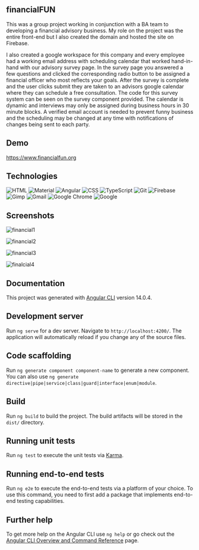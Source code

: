 ## financialFUN

This was a group project working in conjunction with a BA team to developing a financial advisory business. 
My role on the project was the entire front-end but I also created the domain and hosted the site on Firebase. 

I also created a google workspace for this company and every employee had a working email address with scheduling calendar that worked hand-in-hand with our advisory survey page. 
In the survey page you answered a few questions and clicked the corresponding radio button to be assigned a financial officer 
who most reflects your goals. After the survey is complete and the user clicks submit they are taken to an advisors google calendar 
where they can schedule a free consultation. The code for this survey system can be seen on the survey component provided. 
The calendar is dynamic and interviews may only be assigned during business hours in 30 minute blocks. 
A verified email account is needed to prevent funny business and the scheduling may be changed at any time with notifications of 
changes being sent to each party.


## Demo

https://www.financialfun.org


## Technologies


![HTML](https://img.shields.io/badge/HTML-239120?style=for-the-badge&logo=html5&logoColor=white)
![Material](https://img.shields.io/badge/Material--UI-0081CB?style=for-the-badge&logo=material-ui&logoColor=white)
![Angular](https://img.shields.io/badge/Angular-DD0031?style=for-the-badge&logo=angular&logoColor=white)
![CSS](https://img.shields.io/badge/CSS-239120?&style=for-the-badge&logo=css3&logoColor=white)
![TypeScript](https://img.shields.io/badge/TypeScript-007ACC?style=for-the-badge&logo=typescript&logoColor=white)
![Git](https://img.shields.io/badge/GIT-E44C30?style=for-the-badge&logo=git&logoColor=white)
![Firebase](https://img.shields.io/badge/firebase-%23039BE5.svg?style=for-the-badge&logo=firebase)
![Gimp](https://img.shields.io/badge/Gimp-657D8B?style=for-the-badge&logo=gimp&logoColor=FFFFFF)
![Gmail](https://img.shields.io/badge/Gmail-D14836?style=for-the-badge&logo=gmail&logoColor=white)
![Google Chrome](https://img.shields.io/badge/Google%20Chrome-4285F4?style=for-the-badge&logo=GoogleChrome&logoColor=white)
![Google](https://img.shields.io/badge/google-4285F4?style=for-the-badge&logo=google&logoColor=white)
## Screenshots


![financial1](https://user-images.githubusercontent.com/48900828/204436561-ed2f92ab-c8e0-4b1b-854b-393c57e1ec72.PNG)

![financial2](https://user-images.githubusercontent.com/48900828/204436572-172f5855-cad0-41ba-a0a8-7897ac9eb3a6.PNG)

![financial3](https://user-images.githubusercontent.com/48900828/204436578-1d12e251-ad02-4991-b003-42438d818a4f.PNG)

![finalcial4](https://user-images.githubusercontent.com/48900828/204436589-a42826c1-b497-4769-bb89-59b5d9fc4780.PNG)

## Documentation


This project was generated with [Angular CLI](https://github.com/angular/angular-cli) version 14.0.4.

## Development server

Run `ng serve` for a dev server. Navigate to `http://localhost:4200/`. The application will automatically reload if you change any of the source files.

## Code scaffolding

Run `ng generate component component-name` to generate a new component. You can also use `ng generate directive|pipe|service|class|guard|interface|enum|module`.

## Build

Run `ng build` to build the project. The build artifacts will be stored in the `dist/` directory.

## Running unit tests

Run `ng test` to execute the unit tests via [Karma](https://karma-runner.github.io).

## Running end-to-end tests

Run `ng e2e` to execute the end-to-end tests via a platform of your choice. To use this command, you need to first add a package that implements end-to-end testing capabilities.

## Further help

To get more help on the Angular CLI use `ng help` or go check out the [Angular CLI Overview and Command Reference](https://angular.io/cli) page.
